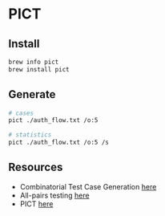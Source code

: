# PICT

## Install

```sh
brew info pict  
brew install pict  
```

## Generate

```sh
# cases
pict ./auth_flow.txt /o:5

# statistics
pict ./auth_flow.txt /o:5 /s
```

## Resources

* Combinatorial Test Case Generation [here](https://www.pairwise.org/)
* All-pairs testing [here](https://en.wikipedia.org/wiki/)
* PICT [here](https://github.com/microsoft/pict/tree/main)

